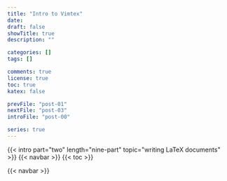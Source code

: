 ```yaml
---
title: "Intro to Vimtex"
date:
draft: false
showTitle: true
description: ""

categories: []
tags: []

comments: true
license: true
toc: true
katex: false

prevFile: "post-01"
nextFile: "post-03"
introFile: "post-00"

series: true
---
```


{{< intro part="two" length="nine-part" topic="writing LaTeX documents" >}}
{{< navbar >}}
{{< toc >}}

{{< navbar >}}
